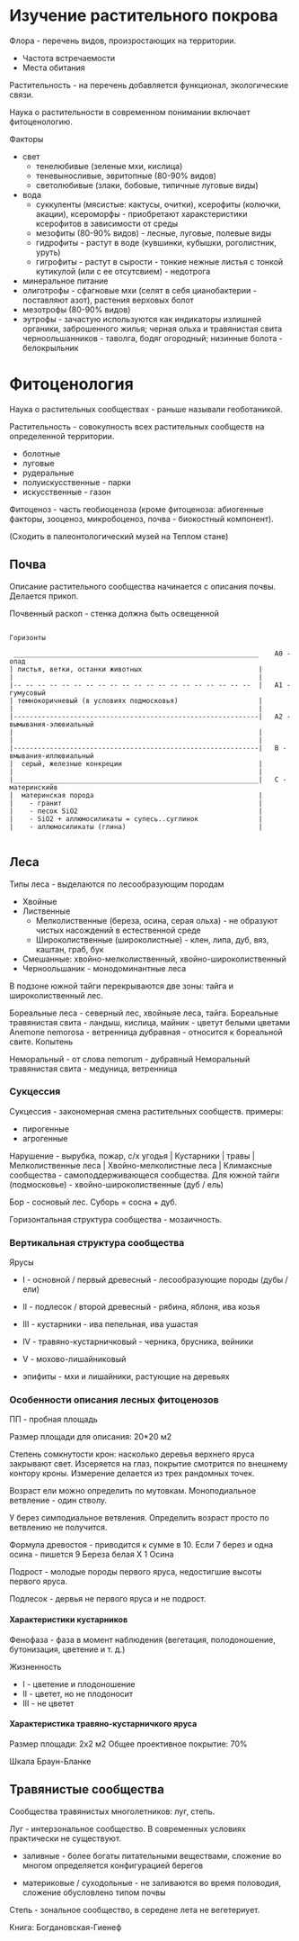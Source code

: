 # Изучение растительного покрова

Флора - перечень видов, произростающих на территории.
- Частота встречаемости
- Места обитания

Растительность - на перечень добавляется функционал, экологические связи.

Наука о растительности в современном понимании включает фитоценологию.

Факторы

- свет
  - тенелюбивые (зеленые мхи, кислица)
  - теневыносливые, эвритопные (80-90% видов)
  - светолюбивые (злаки, бобовые, типичные луговые виды)
- вода
  - cуккуленты (мясистые: кактусы, очитки), ксерофиты (колючки, акации), ксероморфы - приобретают харакстеристики ксерофитов в зависимости от среды
  - мезофиты (80-90% видов) - лесные, луговые, полевые виды
  - гидрофиты - растут в воде (кувшинки, кубышки, роголистник, уруть)
  - гигрофиты - растут в сырости - тонкие нежные листья с тонкой кутикулой (или с ее отсутсвием) - недотрога
- минеральное питание
 - олиготрофы - сфагновые мхи (селят в себя цианобактерии - поставляют азот), растения верховых болот
 - мезотрофы (80-90% видов)
 - эутрофы - зачастую используются как индикаторы излишней органики, заброшенного жилья; черная ольха и травянистая свита черноольшанников - таволга, бодяг огородный; низинные болота - белокрыльник


# Фитоценология

Наука о растительных сообществах - раньше называли геоботаникой.

Растительность - совокупность всех растительных сообществ на определенной территории.
 - болотные
 - луговые
 - рудеральные
 - полуискусственные - парки
 - искусственные - газон

Фитоценоз - часть геобиоценоза (кроме фитоценоза: абиогенные факторы, зооценоз, микробоценоз, почва - биокостный компонент).

(Сходить в палеонтологический музей на Теплом стане)

## Почва

Описание растительного сообщества начинается с описания почвы. Делается прикоп.

Почвенный раскоп - стенка должна быть освещенной

```
                                                                  Горизонты

 _____________________________________________________________    А0 - опад
| листья, ветки, останки животных                             |
|                                                             |
|-- -- -- -- -- -- -- -- -- -- -- -- -- -- -- -- -- -- -- --  |   А1 - гумусовый
| темнокоричневый (в условиях подмосковья)                    |
|                                                             |
|-------------------------------------------------------------|   А2 - вымывания-элювиальный
|                                                             |
|                                                             |
|-------------------------------------------------------------|   B - вмывания-иллювиальный
|  серый, железные конкреции                                  |
|                                                             |
|_____________________________________________________________|   С - материнскийв
|  материнская порода                                         |
|    - гранит                                                 |
|    - песок SiO2                                             |
|    - SiO2 + аллюмосиликаты = супесь..суглинок               |
|    - аллюмосиликаты (глина)                                 |


```

## Леса

Типы леса - выделаются по лесообразующим породам

- Хвойные
- Лиственные
  - Мелколиственные (береза, осина, серая ольха) - не образуют чистых насождений в естественной среде
  - Широколиственные (широколистные) - клен, липа, дуб, вяз, каштан, граб, бук
- Смешанные: хвойно-мелколиственный, хвойно-широколиственный
- Черноольшаник - монодоминантные леса


В подзоне южной тайги перекрываются две зоны: тайга и широколиственный лес.

Бореальные леса - северный лес, хвойныяе леса, тайга.
Бореальные травянистая свита - ландыш, кислица, майник - цветут белыми цветами
Anemone nemorosa - ветренница дубравная - относится к бореальной свите.
Копытень

Неморальный - от слова nemorum - дубравный
Неморальный травянистая свита - медуница, ветренница


###  Сукцессия

Сукцессия - закономерная смена растительных сообществ.
примеры:
- пирогенные
- агрогенные

Нарушение - вырубка, пожар, с/х угодья
|
Кустарники | травы
|
Мелколиственные леса
|
Хвойно-мелколистные леса
|
Климаксные сообщества - самоподдерживающеся сообщества. Для южной тайги (подмосковье) - хвойно-широколиственные (дуб / ель)

Бор - сосновый лес. Суборь = сосна + дуб.

Горизонтальная структура сообщества - мозаичность.

### Вертикальная структура сообщества

Ярусы
- I - основной / первый древесный - лесообразующие породы (дубы / ели)
- II - подлесок / второй древесный - рябина, яблоня, ива козья
- III - кустарники - ива пепельная, ива ушастая
- IV - травяно-кустарничковый - черника, брусника, вейники
- V - мохово-лишайниковый

- эпифиты - мхи и лишайники, растующие на деревьях


### Особенности описания лесных фитоценозов

ПП - пробная площадь

Размер площади для описания: 20*20 м2

Степень сомкнутости крон: насколько деревья верхнего яруса закрывают свет. Изсеряется на глаз, покрытие смотрится по внешнему контору кроны. Измерение делается из трех рандомных точек.

Возраст ели можно определить по мутовкам. Моноподиальное ветвление - один стволу.

У берез симподиальное ветвления. Определить возраст просто по ветвлению не получится.

Формула древостоя - приводится к сумме в 10. Если 7 берез и одна осина - пишется 9 Береза белая X 1 Осина

Подрост - молодые породы первого яруса, недостигшие высоты первого яруса.

Подлесок - дервья не первого яруса и не подрост.


#### Характеристики кустарников

Фенофаза - фаза в момент наблюдения (вегетация, полодоношение, бутонизация, цветение и т. д.)

Жизненность
- I - цветение и плодоношение
- II - цветет, но не плодоносит
- III - не цветет

#### Характеристика травяно-кустарничкого яруса

Размер площади: 2x2 м2
Общее проективное покрытие: 70%

Шкала Браун-Бланке


## Травянистые сообщества

Сообщества травянистых многолетников: луг, степь.

Луг - интерзональное сообщество. В современных условиях практически не существуют.
- заливные - более богаты питательными веществами, сложение во многом определяется конфигурацией берегов


- материковые / суходольные - не заливаются во время половодия, сложение обусловлено типом почвы

Степь - зональное сообщество, в середене лета не вегетериует.


Книга: Богдановская-Гиенеф


